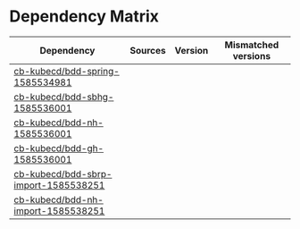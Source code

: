 # Dependency Matrix

Dependency | Sources | Version | Mismatched versions
---------- | ------- | ------- | -------------------
[cb-kubecd/bdd-spring-1585534981](https://github.com/cb-kubecd/bdd-spring-1585534981.git) |  | []() | 
[cb-kubecd/bdd-sbhg-1585536001](https://github.com/cb-kubecd/bdd-sbhg-1585536001.git) |  | []() | 
[cb-kubecd/bdd-nh-1585536001](https://github.com/cb-kubecd/bdd-nh-1585536001.git) |  | []() | 
[cb-kubecd/bdd-gh-1585536001](https://github.com/cb-kubecd/bdd-gh-1585536001.git) |  | []() | 
[cb-kubecd/bdd-sbrp-import-1585538251](https://github.com/cb-kubecd/bdd-sbrp-import-1585538251.git) |  | []() | 
[cb-kubecd/bdd-nh-import-1585538251](https://github.com/cb-kubecd/bdd-nh-import-1585538251.git) |  | []() | 
